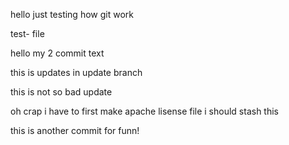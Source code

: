 hello just testing how git work

test- file

hello my 2 commit text

this is updates in update branch

this is not so bad update

oh crap i have to first make apache lisense file i should stash this

this is another commit for funn!